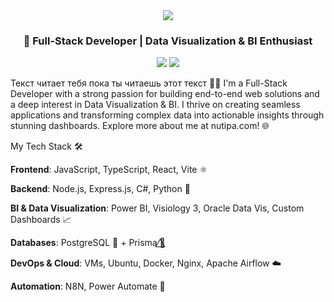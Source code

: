 <div align="center"> <img src="https://s00.yaplakal.com/pics/pics_preview/8/8/5/19181588.jpg" /> </div> <h3 align="center">🚀 Full-Stack Developer | Data Visualization & BI Enthusiast</h3> <div align="center"> </div> <p align="center"> <a href="https://nutipa.com"><img src="https://img.shields.io/badge/Personal%20Site-blue?style=for-the-badge&logo=website"/></a> <a href="https://linkedin.com/in/your-profile"><img src="https://img.shields.io/badge/LinkedIn-Profile-blue?style=for-the-badge&logo=linkedin"/></a> </p>
Текст читает тебя пока ты читаешь этот текст 👨‍💻
I'm a Full-Stack Developer with a strong passion for building end-to-end web solutions and a deep interest in Data Visualization & BI. I thrive on creating seamless applications and transforming complex data into actionable insights through stunning dashboards. Explore more about me at nutipa.com! 🌐

My Tech Stack 🛠️

**Frontend**: JavaScript, TypeScript, React, Vite ⚛️

**Backend**: Node.js, Express.js, C#, Python 🐍

**BI & Data Visualization**: Power BI, Visiology 3, Oracle Data Vis, Custom Dashboards 📈

**Databases**: PostgreSQL 🐘 + Prisma 🌈⃤

**DevOps & Cloud**: VMs, Ubuntu, Docker, Nginx, Apache Airflow ☁️

**Automation**: N8N, Power Automate 🤖
